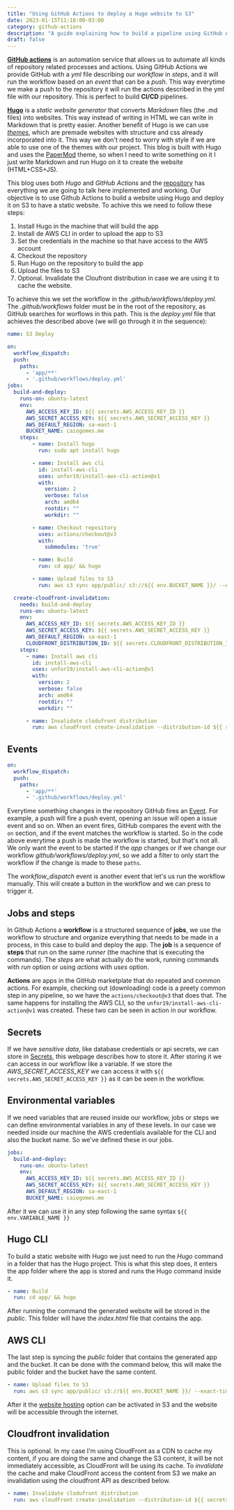 ```yaml
---
title: "Using GitHub Actions to deploy a Hugo website to S3"
date: 2023-01-15T11:18:00-03:00
category: github-actions
description: "A guide explaining how to build a pipeline using GitHub Actions to deploy a static website created with Hugo to S3"
draft: false
---
```


[**GitHub actions**](https://docs.github.com/en/actions/quickstart) is an automation service that allows us to automate all kinds of repository related processes and actions. Using GitHub Actions we provide GitHub with a *yml* file describing our *workflow* in *steps*, and it will run the workflow based on an *event* that can be a *push*. This way everytime we make a push to the repository it will run the actions described in the yml file with our repository. This is perfect to build **CI/CD** pipelines.

[**Hugo**](https://gohugo.io/) is a *static website generator* that converts *Markdown* files (the .md files) into websites. This way instead of writing in HTML we can write in Markdown that is pretty easier. Another benefit of Hugo is we can use [*themes*](https://themes.gohugo.io/), which are premade websites with structure and css already incorporated into it. This way we don't need to worry with style if we are able to use one of the themes with our project. This blog is built with Hugo and uses the [PaperMod](https://themes.gohugo.io/themes/hugo-papermod/) theme, so when I need to write something on it I just write Markdown and run Hugo on it to create the website (HTML+CSS+JS).

This blog uses both *Hugo* and *GitHub Actions* and the [repository](https://github.com/caiocsgomes/caiogomes.me) has everything we are going to talk here implemented and working. Our objective is to use Github Actions to build a website using Hugo and deploy it on S3 to have a static website. To achive this we need to follow these steps:

1. Install Hugo in the machine that will build the app
2. Install de AWS CLI in order to upload the app to S3
3. Set the credentials in the machine so that have access to the AWS account
4. Checkout the repository
5. Run Hugo on the repository to build the app
6. Upload the files to S3
7. Optional. Invalidate the Cloufront distribution in case we are using it to cache the website.

To achieve this we set the workflow in the *.github/workflows/deploy.yml*. The *.github/workflows* folder must be in the root of the repository, as GitHub searches for worflows in this path. This is the *deploy.yml* file that achieves the described above (we will go through it in the sequence):

```yml
name: S3 Deploy

on:
  workflow_dispatch:
  push:
    paths:
      - 'app/**'
      - '.github/workflows/deploy.yml'
jobs:
  build-and-deploy:
    runs-on: ubuntu-latest
    env:
      AWS_ACCESS_KEY_ID: ${{ secrets.AWS_ACCESS_KEY_ID }}
      AWS_SECRET_ACCESS_KEY: ${{ secrets.AWS_SECRET_ACCESS_KEY }}
      AWS_DEFAULT_REGION: sa-east-1
      BUCKET_NAME: caiogomes.me
    steps:
        - name: Install hugo
          run: sudo apt install hugo

        - name: Install aws cli
          id: install-aws-cli
          uses: unfor19/install-aws-cli-action@v1
          with:
            version: 2
            verbose: false
            arch: amd64
            rootdir: ""
            workdir: "" 

        - name: Checkout repository
          uses: actions/checkout@v3
          with:
            submodules: 'true'

        - name: Build
          run: cd app/ && hugo

        - name: Upload files to S3
          run: aws s3 sync app/public/ s3://${{ env.BUCKET_NAME }}/ --exact-timestamps --delete

  create-cloudfront-invalidation:
    needs: build-and-deploy
    runs-on: ubuntu-latest
    env:
      AWS_ACCESS_KEY_ID: ${{ secrets.AWS_ACCESS_KEY_ID }}
      AWS_SECRET_ACCESS_KEY: ${{ secrets.AWS_SECRET_ACCESS_KEY }}
      AWS_DEFAULT_REGION: sa-east-1
      CLOUDFRONT_DISTRIBUTION_ID: ${{ secrets.CLOUDFRONT_DISTRIBUTION_ID }}
    steps:
      - name: Install aws cli
        id: install-aws-cli
        uses: unfor19/install-aws-cli-action@v1
        with:
          version: 2
          verbose: false
          arch: amd64
          rootdir: ""
          workdir: "" 

      - name: Invalidate clodufront distribution
        run: aws cloudfront create-invalidation --distribution-id ${{ secrets.CLOUDFRONT_DISTRIBUTION_ID }} --paths "/*"
```

## Events

```yml
on:
  workflow_dispatch:
  push:
    paths:
      - 'app/**'
      - '.github/workflows/deploy.yml'
```

Everytime something changes in the repository GitHub fires an [Event](https://docs.github.com/en/actions/using-workflows/events-that-trigger-workflows). For example, a push will fire a push event, opening an issue will open a issue event and so on. When an event fires, GitHub compares the event with the `on` section, and if the event matches the workflow is started. So in the code above everytime a push is made the workflow is started, but that's not all. We only want the event to be started if the *app* changes or if we change our workflow *github/workflows/deploy.yml*, so we add a filter to only start the workflow if the change is made to these `paths`.

The *workflow_dispatch* event is another event that let's us run the workflow manually. This will create a button in the workflow and we can press to trigger it.

## Jobs and steps
In Github Actions a **workflow** is a structured sequence of **jobs**, we use the workflow to structure and organize everything that needs to be made in a process, in this case to build and deploy the app. The **job** is a sequence of **steps** that run on the same *runner* (the machine that is executing the commands). The *steps* are what actually do the work, running commands with *run* option or using *actions* with *uses* option. 

**Actions** are apps in the GitHub marketplate that do repeated and common actions. For example, checking out (downloading) code is a preety common step in any pipeline, so we have the `actions/checkout@v3` that does that. The same happens for installing the AWS CLI, so the `unfor19/install-aws-cli-action@v1` was created. These two can be seen in action in our workflow.

## Secrets

If we have *sensitive data*, like database credentials or api secrets, we can store in [Secrets](https://docs.github.com/en/actions/security-guides/encrypted-secrets), this webpage describes how to store it. After storing it we can access in our workflow like a variable. If we store the *AWS_SECRET_ACCESS_KEY* we can access it with `${{ secrets.AWS_SECRET_ACCESS_KEY }}` as it can be seen in the workflow.

## Environmental variables
If we need variables that are reused inside our workflow, jobs or steps we can define environmental variables in any of these levels. In our case we needed inside our machine the AWS credentials available for the CLI and also the bucket name. So we've defined these in our jobs.

```yml
jobs:
  build-and-deploy:
    runs-on: ubuntu-latest
    env:
      AWS_ACCESS_KEY_ID: ${{ secrets.AWS_ACCESS_KEY_ID }}
      AWS_SECRET_ACCESS_KEY: ${{ secrets.AWS_SECRET_ACCESS_KEY }}
      AWS_DEFAULT_REGION: sa-east-1
      BUCKET_NAME: caiogomes.me
```

After it we can use it in any step following the same syntax `${{ env.VARIABLE_NAME }}`


## Hugo CLI

To build a static website with Hugo we just need to run the *Hugo* command in a folder that has the Hugo project. This is what this step does, it enters the app folder where the app is stored and runs the Hugo command inside it.

```yml
- name: Build
  run: cd app/ && hugo
```

After running the command the generated website will be stored in the *public*. This folder will have the *index.html* file that contains the app.

## AWS CLI

The last step is syncing the *public* folder that contains the generated app and the bucket. It can be done with the command below, this will make the public folder and the bucket have the same content.

```yml
- name: Upload files to S3
  run: aws s3 sync app/public/ s3://${{ env.BUCKET_NAME }}/ --exact-timestamps --delete
```

After it the [website hosting](https://docs.aws.amazon.com/AmazonS3/latest/userguide/WebsiteHosting.html) option can be activated in S3 and the website will be accessible through the internet.

## Cloudfront invalidation
This is optional. In my case I'm using CloudFront as a CDN to cache my content, if you are doing the same and change the S3 content, it will be not immediately accessible, as CloudFront will be using its cache. To *invalidate* the cache and make CloudFront access the content from S3 we make an invalidation using the cloudfront API as described below.


```yml
- name: Invalidate clodufront distribution
  run: aws cloudfront create-invalidation --distribution-id ${{ secrets.CLOUDFRONT_DISTRIBUTION_ID }} --paths "/*"
```